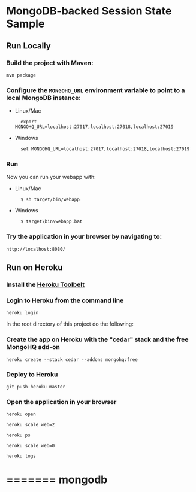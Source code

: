 MongoDB-backed Session State Sample
===================================


Run Locally
-----------

### Build the project with Maven:

    mvn package


### Configure the `MONGOHQ_URL` environment variable to point to a local MongoDB instance:

* Linux/Mac

        export MONGOHQ_URL=localhost:27017,localhost:27018,localhost:27019

* Windows

        set MONGOHQ_URL=localhost:27017,localhost:27018,localhost:27019


### Run

Now you can run your webapp with:

* Linux/Mac

        $ sh target/bin/webapp

* Windows

        $ target\bin\webapp.bat

### Try the application in your browser by navigating to:

    http://localhost:8080/


Run on Heroku
-------------

### Install the [Heroku Toolbelt](http://toolbelt.heroku.com)

### Login to Heroku from the command line

    heroku login

In the root directory of this project do the following:

### Create the app on Heroku with the "cedar" stack and the free MongoHQ add-on

    heroku create --stack cedar --addons mongohq:free

### Deploy to Heroku

    git push heroku master

### Open the application in your browser

    heroku open
    
    heroku scale web=2
    
    heroku ps
    
    heroku scale web=0
    
    heroku logs
    
=======
mongodb
=======

